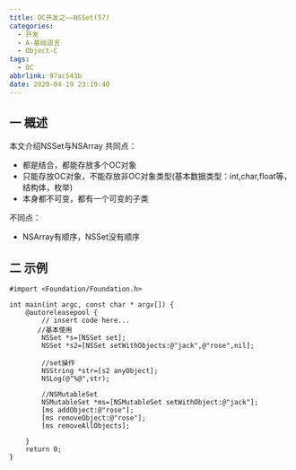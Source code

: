 ```yaml
---
title: OC开发之——NSSet(57)
categories:
  - 开发
  - A-基础语言
  - Object-C
tags:
  - OC
abbrlink: 97ac543b
date: 2020-04-19 23:19:40
---
```

## 一 概述

本文介绍NSSet与NSArray 
共同点：

* 都是结合，都能存放多个OC对象
* 只能存放OC对象，不能存放非OC对象类型(基本数据类型：int,char,float等，结构体，枚举)
* 本身都不可变，都有一个可变的子类

不同点：
* NSArray有顺序，NSSet没有顺序

<!--more-->

## 二 示例

```
#import <Foundation/Foundation.h>

int main(int argc, const char * argv[]) {
    @autoreleasepool {
        // insert code here...
       //基本使用
        NSSet *s=[NSSet set];
        NSSet *s2=[NSSet setWithObjects:@"jack",@"rose",nil];
        
        //set操作
        NSString *str=[s2 anyObject];
        NSLog(@"%@",str);
        
        //NSMutableSet
        NSMutableSet *ms=[NSMutableSet setWithObject:@"jack"];
        [ms addObject:@"rose"];
        [ms removeObject:@"rose"];
        [ms removeAllObjects];
        
    }
    return 0;
}
```

